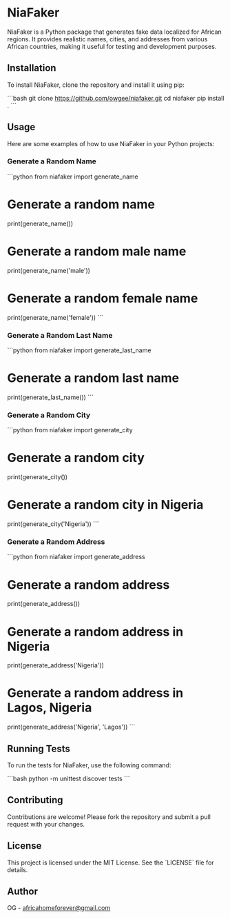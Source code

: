 
# NiaFaker

NiaFaker is a Python package that generates fake data localized for African regions. It provides realistic names, cities, and addresses from various African countries, making it useful for testing and development purposes.

## Installation

To install NiaFaker, clone the repository and install it using pip:

\`\`\`bash
git clone https://github.com/owgee/niafaker.git
cd niafaker
pip install .
\`\`\`

## Usage

Here are some examples of how to use NiaFaker in your Python projects:

### Generate a Random Name

\`\`\`python
from niafaker import generate_name

# Generate a random name
print(generate_name())

# Generate a random male name
print(generate_name('male'))

# Generate a random female name
print(generate_name('female'))
\`\`\`

### Generate a Random Last Name

\`\`\`python
from niafaker import generate_last_name

# Generate a random last name
print(generate_last_name())
\`\`\`

### Generate a Random City

\`\`\`python
from niafaker import generate_city

# Generate a random city
print(generate_city())

# Generate a random city in Nigeria
print(generate_city('Nigeria'))
\`\`\`

### Generate a Random Address

\`\`\`python
from niafaker import generate_address

# Generate a random address
print(generate_address())

# Generate a random address in Nigeria
print(generate_address('Nigeria'))

# Generate a random address in Lagos, Nigeria
print(generate_address('Nigeria', 'Lagos'))
\`\`\`

## Running Tests

To run the tests for NiaFaker, use the following command:

\`\`\`bash
python -m unittest discover tests
\`\`\`

## Contributing

Contributions are welcome! Please fork the repository and submit a pull request with your changes.

## License

This project is licensed under the MIT License. See the \`LICENSE\` file for details.

## Author

OG - [africahomeforever@gmail.com](mailto:africahomeforever@gmail.com)
